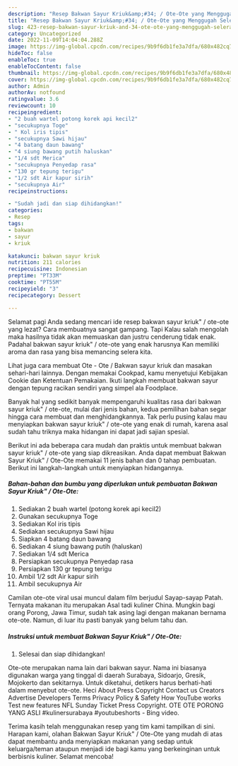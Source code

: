 ```yaml
---
description: "Resep Bakwan Sayur Kriuk&amp;#34; / Ote-Ote yang Menggugah Selera, Buat Buka Puasa Bisa Manjain Lidah"
title: "Resep Bakwan Sayur Kriuk&amp;#34; / Ote-Ote yang Menggugah Selera, Buat Buka Puasa Bisa Manjain Lidah"
slug: 423-resep-bakwan-sayur-kriuk-and-34-ote-ote-yang-menggugah-selera-buat-buka-puasa-bisa-manjain-lidah
category: Uncategorized
date: 2022-11-09T14:04:04.288Z
image: https://img-global.cpcdn.com/recipes/9b9f6db1fe3a7dfa/680x482cq70/bakwan-sayur-kriuk-ote-ote-foto-resep-utama.jpg
hideToc: false
enableToc: true
enableTocContent: false
thumbnail: https://img-global.cpcdn.com/recipes/9b9f6db1fe3a7dfa/680x482cq70/bakwan-sayur-kriuk-ote-ote-foto-resep-utama.jpg
cover: https://img-global.cpcdn.com/recipes/9b9f6db1fe3a7dfa/680x482cq70/bakwan-sayur-kriuk-ote-ote-foto-resep-utama.jpg
author: Admin
authorAv: notfound
ratingvalue: 3.6
reviewcount: 10
recipeingredient:
- "2 buah wartel potong korek api kecil2"
- "secukupnya Toge"
- " Kol iris tipis"
- "secukupnya Sawi hijau"
- "4 batang daun bawang"
- "4 siung bawang putih haluskan"
- "1/4 sdt Merica"
- "secukupnya Penyedap rasa"
- "130 gr tepung terigu"
- "1/2 sdt Air kapur sirih"
- "secukupnya Air"
recipeinstructions:

- "Sudah jadi dan siap dihidangkan!"
categories:
- Resep
tags:
- bakwan
- sayur
- kriuk

katakunci: bakwan sayur kriuk 
nutrition: 211 calories
recipecuisine: Indonesian
preptime: "PT33M"
cooktime: "PT55M"
recipeyield: "3"
recipecategory: Dessert

---
```



Selamat pagi Anda sedang mencari ide resep bakwan sayur kriuk&#34; / ote-ote yang lezat? Cara membuatnya sangat gampang. Tapi Kalau salah mengolah maka hasilnya tidak akan memuaskan dan justru cenderung tidak enak. Padahal bakwan sayur kriuk&#34; / ote-ote yang enak harusnya Kan memiliki aroma dan rasa yang bisa memancing selera kita.


Lihat juga cara membuat Ote - Ote / Bakwan sayur kriuk dan masakan sehari-hari lainnya. Dengan memakai Cookpad, kamu menyetujui Kebijakan Cookie dan Ketentuan Pemakaian. Ikuti langkah membuat bakwan sayur dengan tepung racikan sendiri yang simpel ala Foodplace.

Banyak hal yang sedikit banyak mempengaruhi kualitas rasa dari bakwan sayur kriuk&#34; / ote-ote, mulai dari jenis bahan, kedua pemilihan bahan segar hingga cara membuat dan menghidangkannya. Tak perlu pusing kalau mau menyiapkan bakwan sayur kriuk&#34; / ote-ote yang enak di rumah, karena asal sudah tahu triknya maka hidangan ini dapat jadi sajian spesial.


Berikut ini ada beberapa cara mudah dan praktis untuk membuat bakwan sayur kriuk&#34; / ote-ote yang siap dikreasikan. Anda dapat membuat Bakwan Sayur Kriuk&#34; / Ote-Ote memakai 11 jenis bahan dan 0 tahap pembuatan. Berikut ini langkah-langkah untuk menyiapkan hidangannya.

<!--inarticleads1-->

##### Bahan-bahan dan bumbu yang diperlukan untuk pembuatan Bakwan Sayur Kriuk&#34; / Ote-Ote:

1. Sediakan 2 buah wartel (potong korek api kecil2)
1. Gunakan secukupnya Toge
1. Sediakan  Kol iris tipis
1. Sediakan secukupnya Sawi hijau
1. Siapkan 4 batang daun bawang
1. Sediakan 4 siung bawang putih (haluskan)
1. Sediakan 1/4 sdt Merica
1. Persiapkan secukupnya Penyedap rasa
1. Persiapkan 130 gr tepung terigu
1. Ambil 1/2 sdt Air kapur sirih
1. Ambil secukupnya Air


Camilan ote-ote viral usai muncul dalam film berjudul Sayap-sayap Patah. Ternyata makanan itu merupakan Asal tadi kuliner China. Mungkin bagi orang Porong, Jawa Timur, sudah tak asing lagi dengan makanan bernama ote-ote. Namun, di luar itu pasti banyak yang belum tahu dan. 

<!--inarticleads2-->

##### Instruksi untuk membuat Bakwan Sayur Kriuk&#34; / Ote-Ote:


1. Selesai dan siap dihidangkan!

Ote-ote merupakan nama lain dari bakwan sayur. Nama ini biasanya digunakan warga yang tinggal di daerah Surabaya, Sidoarjo, Gresik, Mojokerto dan sekitarnya. Untuk diketahui, detikers harus berhati-hati dalam menyebut ote-ote. Heci About Press Copyright Contact us Creators Advertise Developers Terms Privacy Policy &amp; Safety How YouTube works Test new features NFL Sunday Ticket Press Copyright. OTE OTE PORONG YANG ASLI #kulinersurabaya #youtubeshorts - Bing video. 

Terima kasih telah menggunakan resep yang tim kami tampilkan di sini. Harapan kami, olahan Bakwan Sayur Kriuk&#34; / Ote-Ote yang mudah di atas dapat membantu anda menyiapkan makanan yang sedap untuk keluarga/teman ataupun menjadi ide bagi kamu yang berkeinginan untuk berbisnis kuliner. Selamat mencoba!
